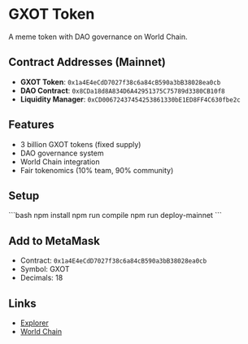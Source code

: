# GXOT Token

A meme token with DAO governance on World Chain.

## Contract Addresses (Mainnet)

- **GXOT Token**: `0x1a4E4eCdD7027f38c6a84cB590a3bB38028ea0cb`
- **DAO Contract**: `0x8CDa18d8A834D6A42951375C75789d3380CB10f8`
- **Liquidity Manager**: `0xCD00672437454253861330bE1ED8FF4C630fbe2c`

## Features

- 3 billion GXOT tokens (fixed supply)
- DAO governance system
- World Chain integration
- Fair tokenomics (10% team, 90% community)

## Setup

\`\`\`bash
npm install
npm run compile
npm run deploy-mainnet
\`\`\`

## Add to MetaMask

- Contract: `0x1a4E4eCdD7027f38c6a84cB590a3bB38028ea0cb`
- Symbol: GXOT
- Decimals: 18

## Links

- [Explorer](https://worldscan.org/address/0x1a4E4eCdD7027f38c6a84cB590a3bB38028ea0cb)
- [World Chain](https://worldchain.org)
